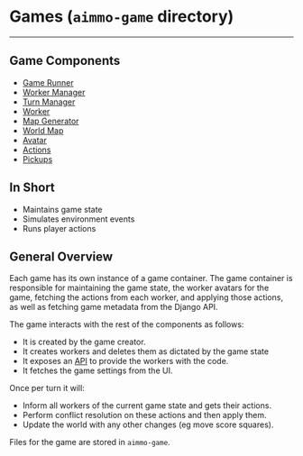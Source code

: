 # Games (`aimmo-game` directory)

---

## Game Components
- [Game Runner](game-runner.md)
- [Worker Manager](worker-manager.md) 
- [Turn Manager](simulation-runner.md) 
- [Worker](worker.md)
- [Map Generator](generators.md) 
- [World Map](world-map.md)
- [Avatar](avatar.md) 
- [Actions](actions.md) 
- [Pickups](pickups.md) 



## In Short
- Maintains game state
- Simulates environment events
- Runs player actions

## General Overview
Each game has its own instance of a game container. The game 
container is responsible for maintaining the game state, 
the worker avatars for the game, fetching the actions from 
each worker, and applying those actions, as well as fetching 
game metadata from the Django API.

The game interacts with the rest of the components as follows:
- It is created by the game creator.
- It creates workers and deletes them as dictated by the game 
state
- It exposes an [API](game-api) to provide the workers with the code.
- It fetches the game settings from the UI.

Once per turn it will:
- Inform all workers of the current game state and gets their 
actions.
- Perform conflict resolution on these actions and then apply 
them.
- Update the world with any other changes (eg move score 
squares).

Files for the game are stored in `aimmo-game`.

[game-api]: https://github.com/ocadotechnology/aimmo/blob/master/aimmo-game/service.py